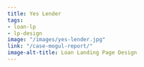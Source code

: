 ```yaml
---
title: Yes Lender
tags:
- loan-lp
- lp-design
image: "/images/yes-lender.jpg"
link: "/case-mogul-report/"
image-alt-title: Loan Landing Page Design
---
```


